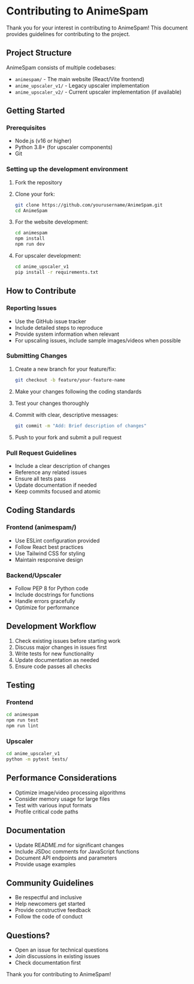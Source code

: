 # Contributing to AnimeSpam

Thank you for your interest in contributing to AnimeSpam! This document provides guidelines for contributing to the project.

## Project Structure

AnimeSpam consists of multiple codebases:
- `animespam/` - The main website (React/Vite frontend)
- `anime_upscaler_v1/` - Legacy upscaler implementation
- `anime_upscaler_v2/` - Current upscaler implementation (if available)

## Getting Started

### Prerequisites

- Node.js (v16 or higher)
- Python 3.8+ (for upscaler components)
- Git

### Setting up the development environment

1. Fork the repository
2. Clone your fork:
   ```bash
   git clone https://github.com/yourusername/AnimeSpam.git
   cd AnimeSpam
   ```

3. For the website development:
   ```bash
   cd animespam
   npm install
   npm run dev
   ```

4. For upscaler development:
   ```bash
   cd anime_upscaler_v1
   pip install -r requirements.txt
   ```

## How to Contribute

### Reporting Issues

- Use the GitHub issue tracker
- Include detailed steps to reproduce
- Provide system information when relevant
- For upscaling issues, include sample images/videos when possible

### Submitting Changes

1. Create a new branch for your feature/fix:
   ```bash
   git checkout -b feature/your-feature-name
   ```

2. Make your changes following the coding standards
3. Test your changes thoroughly
4. Commit with clear, descriptive messages:
   ```bash
   git commit -m "Add: Brief description of changes"
   ```

4. Push to your fork and submit a pull request

### Pull Request Guidelines

- Include a clear description of changes
- Reference any related issues
- Ensure all tests pass
- Update documentation if needed
- Keep commits focused and atomic

## Coding Standards

### Frontend (animespam/)
- Use ESLint configuration provided
- Follow React best practices
- Use Tailwind CSS for styling
- Maintain responsive design

### Backend/Upscaler
- Follow PEP 8 for Python code
- Include docstrings for functions
- Handle errors gracefully
- Optimize for performance

## Development Workflow

1. Check existing issues before starting work
2. Discuss major changes in issues first
3. Write tests for new functionality
4. Update documentation as needed
5. Ensure code passes all checks

## Testing

### Frontend
```bash
cd animespam
npm run test
npm run lint
```

### Upscaler
```bash
cd anime_upscaler_v1
python -m pytest tests/
```

## Performance Considerations

- Optimize image/video processing algorithms
- Consider memory usage for large files
- Test with various input formats
- Profile critical code paths

## Documentation

- Update README.md for significant changes
- Include JSDoc comments for JavaScript functions
- Document API endpoints and parameters
- Provide usage examples

## Community Guidelines

- Be respectful and inclusive
- Help newcomers get started
- Provide constructive feedback
- Follow the code of conduct

## Questions?

- Open an issue for technical questions
- Join discussions in existing issues
- Check documentation first

Thank you for contributing to AnimeSpam!